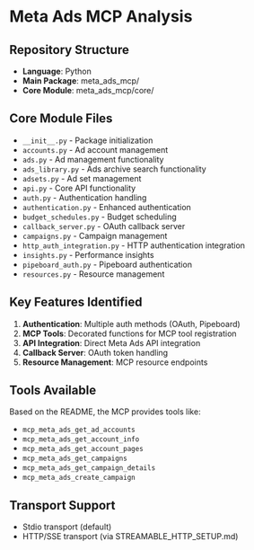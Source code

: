 # Meta Ads MCP Analysis

## Repository Structure
- **Language**: Python
- **Main Package**: meta_ads_mcp/
- **Core Module**: meta_ads_mcp/core/

## Core Module Files
- `__init__.py` - Package initialization
- `accounts.py` - Ad account management
- `ads.py` - Ad management functionality
- `ads_library.py` - Ads archive search functionality
- `adsets.py` - Ad set management
- `api.py` - Core API functionality
- `auth.py` - Authentication handling
- `authentication.py` - Enhanced authentication
- `budget_schedules.py` - Budget scheduling
- `callback_server.py` - OAuth callback server
- `campaigns.py` - Campaign management
- `http_auth_integration.py` - HTTP authentication integration
- `insights.py` - Performance insights
- `pipeboard_auth.py` - Pipeboard authentication
- `resources.py` - Resource management

## Key Features Identified
1. **Authentication**: Multiple auth methods (OAuth, Pipeboard)
2. **MCP Tools**: Decorated functions for MCP tool registration
3. **API Integration**: Direct Meta Ads API integration
4. **Callback Server**: OAuth token handling
5. **Resource Management**: MCP resource endpoints

## Tools Available
Based on the README, the MCP provides tools like:
- `mcp_meta_ads_get_ad_accounts`
- `mcp_meta_ads_get_account_info`
- `mcp_meta_ads_get_account_pages`
- `mcp_meta_ads_get_campaigns`
- `mcp_meta_ads_get_campaign_details`
- `mcp_meta_ads_create_campaign`

## Transport Support
- Stdio transport (default)
- HTTP/SSE transport (via STREAMABLE_HTTP_SETUP.md)

